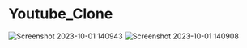 # Youtube_Clone
![Screenshot 2023-10-01 140943](https://github.com/naveen2003dev/Youtube_Clone/assets/74789514/d76fa569-a421-4bd0-a7b3-6b789509cf21)
![Screenshot 2023-10-01 140908](https://github.com/naveen2003dev/Youtube_Clone/assets/74789514/e372e19b-8d25-4bcf-8bf0-a3ca748bf235)
